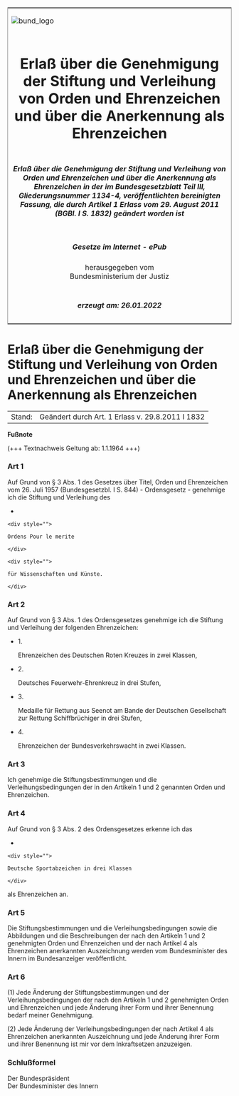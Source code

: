 <span id="DECKBLATT.html"></span>

<table border="0" frame="border" width="100%">

<tr valign="top">

<td align="left">

![bund\_logo](BfJ_2021_Web_de_de.gif)

</td>

<td align="right">

 

</td>

</tr>

<tr align="center" valign="middle">

<td colspan="2">

# Erlaß über die Genehmigung der Stiftung und Verleihung von Orden und Ehrenzeichen und über die Anerkennung als Ehrenzeichen

</td>

</tr>

<tr align="center" valign="middle">

<td colspan="2">

##### Erlaß über die Genehmigung der Stiftung und Verleihung von Orden und Ehrenzeichen und über die Anerkennung als Ehrenzeichen in der im Bundesgesetzblatt Teil III, Gliederungsnummer 1134-4, veröffentlichten bereinigten Fassung, die durch Artikel 1 Erlass vom 29. August 2011 (BGBl. I S. 1832) geändert worden ist

</td>

</tr>

<tr align="center" valign="middle">

<td colspan="2">

  
  

##### Gesetze im Internet - ePub  
  
herausgegeben vom  
Bundesministerium der Justiz

</td>

</tr>

<tr align="center" valign="bottom">

<td colspan="2">

  
  

##### erzeugt am: 26.01.2022

</td>

</tr>

</table>

<span id="BJNR004220958.html"></span>

# Erlaß über die Genehmigung der Stiftung und Verleihung von Orden und Ehrenzeichen und über die Anerkennung als Ehrenzeichen

<div>

<div class="jnhtml">

|        |                                                  |
| ------ | ------------------------------------------------ |
| Stand: | Geändert durch Art. 1 Erlass v. 29.8.2011 I 1832 |

</div>

</div>

<div>

  
**Fußnote**

<div class="jnhtml">

<div>

<div class="jurAbsatz">

(+++ Textnachweis Geltung ab: 1.1.1964 +++)

</div>

</div>

</div>

</div>

<span id="BJNR004220958BJNE000100319.html"></span>

### Art 1  

<div>

<div class="jnhtml">

<div>

<div class="jurAbsatz">

Auf Grund von § 3 Abs. 1 des Gesetzes über Titel, Orden und Ehrenzeichen
vom 26. Juli 1957 (Bundesgesetzbl. I S. 844) - Ordensgesetz - genehmige
ich die Stiftung und Verleihung des

  - 
    
    <div style="">
    
    Ordens Pour le merite
    
    </div>
    
    <div style="">
    
    für Wissenschaften und Künste.
    
    </div>

</div>

</div>

</div>

</div>

<span id="BJNR004220958BJNE000201377.html"></span>

### Art 2  

<div>

<div class="jnhtml">

<div>

<div class="jurAbsatz">

Auf Grund von § 3 Abs. 1 des Ordensgesetzes genehmige ich die Stiftung
und Verleihung der folgenden Ehrenzeichen:

  - 1\.
    
    <div style="">
    
    Ehrenzeichen des Deutschen Roten Kreuzes in zwei Klassen,
    
    </div>

  - 2\.
    
    <div style="">
    
    Deutsches Feuerwehr-Ehrenkreuz in drei Stufen,
    
    </div>

  - 3\.
    
    <div style="">
    
    Medaille für Rettung aus Seenot am Bande der Deutschen Gesellschaft
    zur Rettung Schiffbrüchiger in drei Stufen,
    
    </div>

  - 4\.
    
    <div style="">
    
    Ehrenzeichen der Bundesverkehrswacht in zwei Klassen.
    
    </div>

</div>

</div>

</div>

</div>

<span id="BJNR004220958BJNE000300319.html"></span>

### Art 3  

<div>

<div class="jnhtml">

<div>

<div class="jurAbsatz">

Ich genehmige die Stiftungsbestimmungen und die Verleihungsbedingungen
der in den Artikeln 1 und 2 genannten Orden und Ehrenzeichen.

</div>

</div>

</div>

</div>

<span id="BJNR004220958BJNE000400319.html"></span>

### Art 4  

<div>

<div class="jnhtml">

<div>

<div class="jurAbsatz">

Auf Grund von § 3 Abs. 2 des Ordensgesetzes erkenne ich das

  - 
    
    <div style="">
    
    Deutsche Sportabzeichen in drei Klassen
    
    </div>

als Ehrenzeichen an.

</div>

</div>

</div>

</div>

<span id="BJNR004220958BJNE000500319.html"></span>

### Art 5  

<div>

<div class="jnhtml">

<div>

<div class="jurAbsatz">

Die Stiftungsbestimmungen und die Verleihungsbedingungen sowie die
Abbildungen und die Beschreibungen der nach den Artikeln 1 und 2
genehmigten Orden und Ehrenzeichen und der nach Artikel 4 als
Ehrenzeichen anerkannten Auszeichnung werden vom Bundesminister des
Innern im Bundesanzeiger veröffentlicht.

</div>

</div>

</div>

</div>

<span id="BJNR004220958BJNE000600319.html"></span>

### Art 6  

<div>

<div class="jnhtml">

<div>

<div class="jurAbsatz">

(1) Jede Änderung der Stiftungsbestimmungen und der
Verleihungsbedingungen der nach den Artikeln 1 und 2 genehmigten Orden
und Ehrenzeichen und jede Änderung ihrer Form und ihrer Benennung bedarf
meiner Genehmigung.

</div>

<div class="jurAbsatz">

(2) Jede Änderung der Verleihungsbedingungen der nach Artikel 4 als
Ehrenzeichen anerkannten Auszeichnung und jede Änderung ihrer Form und
ihrer Benennung ist mir vor dem Inkraftsetzen anzuzeigen.

</div>

</div>

</div>

</div>

<span id="BJNR004220958BJNE000700319.html"></span>

### Schlußformel  

<div>

<div class="jnhtml">

<div>

<div class="jurAbsatz">

<span class="SP">Der Bundespräsident</span>  
<span class="SP">Der Bundesminister des Innern</span>

</div>

</div>

</div>

</div>
